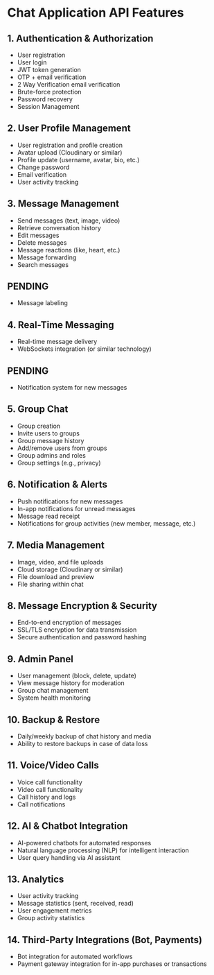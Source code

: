 # Chat Application API Features

## 1. Authentication & Authorization

- User registration
- User login
- JWT token generation
- OTP + email verification
- 2 Way Verification email verification
- Brute-force protection
- Password recovery
- Session Management

## 2. User Profile Management

- User registration and profile creation
- Avatar upload (Cloudinary or similar)
- Profile update (username, avatar, bio, etc.)
- Change password
- Email verification
- User activity tracking

## 3. Message Management

- Send messages (text, image, video)
- Retrieve conversation history
- Edit messages
- Delete messages
- Message reactions (like, heart, etc.)
- Message forwarding
- Search messages

## PENDING

- Message labeling

## 4. Real-Time Messaging

- Real-time message delivery
- WebSockets integration (or similar technology)

## PENDING

- Notification system for new messages

## 5. Group Chat

- Group creation
- Invite users to groups
- Group message history
- Add/remove users from groups
- Group admins and roles
- Group settings (e.g., privacy)

## 6. Notification & Alerts

- Push notifications for new messages
- In-app notifications for unread messages
- Message read receipt
- Notifications for group activities (new member, message, etc.)

## 7. Media Management

- Image, video, and file uploads
- Cloud storage (Cloudinary or similar)
- File download and preview
- File sharing within chat

## 8. Message Encryption & Security

- End-to-end encryption of messages
- SSL/TLS encryption for data transmission
- Secure authentication and password hashing

## 9. Admin Panel

- User management (block, delete, update)
- View message history for moderation
- Group chat management
- System health monitoring

## 10. Backup & Restore

- Daily/weekly backup of chat history and media
- Ability to restore backups in case of data loss

## 11. Voice/Video Calls

- Voice call functionality
- Video call functionality
- Call history and logs
- Call notifications

## 12. AI & Chatbot Integration

- AI-powered chatbots for automated responses
- Natural language processing (NLP) for intelligent interaction
- User query handling via AI assistant

## 13. Analytics

- User activity tracking
- Message statistics (sent, received, read)
- User engagement metrics
- Group activity statistics

## 14. Third-Party Integrations (Bot, Payments)

- Bot integration for automated workflows
- Payment gateway integration for in-app purchases or transactions
